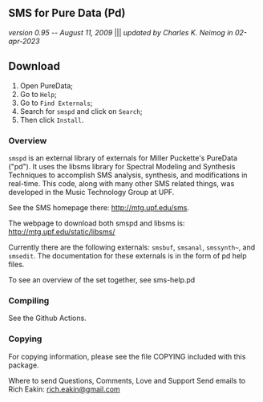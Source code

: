 ## SMS for Pure Data (Pd)
_version 0.95 -- August 11, 2009_ |||    _updated by Charles K. Neimog in 02-apr-2023_

## Download

1. Open PureData;
2. Go to `Help`;
3. Go to `Find Externals`;
4. Search for `smspd` and click on `Search`;
5. Then click `Install`.


### Overview

`smspd` is an external library of externals for Miller Puckette's PureData ("pd"). It uses the libsms library for Spectral Modeling and Synthesis Techniques to 
accomplish SMS analysis, synthesis, and modifications in real-time. This code, along with many other SMS related things, was developed in the Music Technology 
Group at UPF. 

See the SMS homepage there: http://mtg.upf.edu/sms. 

The webpage to download both smspd and libsms is: http://mtg.upf.edu/static/libsms/

Currently there are the following externals: `smsbuf`, `smsanal`, `smssynth~`, and `smsedit`. The documentation for these externals is in the form of pd help files.

To see an overview of the set together, see sms-help.pd

### Compiling

See the Github Actions.

### Copying

For copying information, please see the file COPYING included with this package.

Where to send Questions, Comments, Love and Support
Send emails to Rich Eakin: rich.eakin@gmail.com
